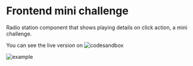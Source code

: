 # Frontend mini challenge
Radio station component that shows playing details on click action, a mini challenge.

You can see the live version on ![codesandbox](https://codesandbox.io/s/mini-frontend-challenge-icyug?file=/src/index.js)

![example](https://i.imgur.com/Lvj5xSg.gif)
